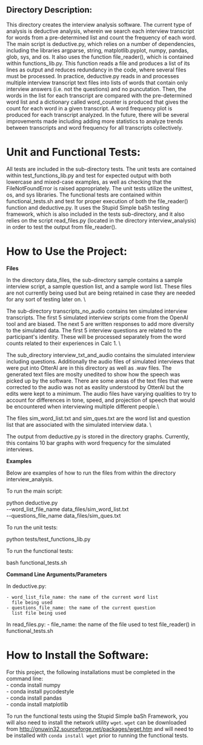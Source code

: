 ## Directory Description:

This directory creates the interview analysis software. The current type of
analysis is deductive analysis, wherein we search each interview transcript
for words from a pre-determined list and count the frequency of each word.
The main script is deductive.py, which relies on a number of dependencies,
including the libraries argparse, string, matplotlib.pyplot, numpy, pandas,
glob, sys, and os. It also uses the function file_reader(), which is contained
within functions_lib.py. This function reads a file and produces a list of
its lines as output and reduces redundancy in the code, where several files
must be processed. In practice, deductive.py reads in and processes multiple
interview transcript text files into lists of words that contain only
interview answers (i.e. not the questions) and no puncutation. Then, the
words in the list for each transcript are compared with the pre-determined
word list and a dictionary called word_counter is produced that gives the
count for each word in a given transcript. A word frequency plot is produced
for each transcript analyzed. In the future, there will be several
improvements made including adding more statistics to analyze trends between
transcripts and word frequency for all transcripts collectively.

# Unit and Functional Tests:

All tests are included in the sub-directory tests. The unit tests are
contained within test_functions_lib.py and test for expected output
with both lowercase and mixed-case examples, as well as checking that the
FileNotFoundError is raised appropriately. The unit tests utilize the
unittest, os, and sys libraries. The functional tests are contained
within functional_tests.sh and test for proper execution of both the 
file_reader() function and deductive.py. It uses the Stupid Simple baSh
testing framework, which is also included in the tests sub-directory, and
it also relies on the script read_files.py (located in the directory 
interview_analysis) in order to test the output from file_reader().

# How to Use the Project:

**Files**

In the directory data_files, the sub-directory sample contains a sample
interview script, a sample question list, and a sample word list. These 
files are not currently being used but are being retained in case they 
are needed for any sort of testing later on. \

The sub-directory transcripts_no_audio contains ten simulated interview
transcripts. The first 5 simulated interview scripts come from the OpenAI
tool and are biased. The next 5 are written responses to add more diversity
to the simulated data. The first 5 interview questions are related to the 
participant's identity. These will be processed separately from the word
counts related to their experiences in Calc 1. \

The sub_directory interview_txt_and_audio contains the simulated interview including questions. Additionally the audio files of simulated interviews that were put into OtterAI are in this directory as well as .wav files. The generated text files are moslty unedited to show how the speech was picked up by the software. There are some areas of the text files that were corrected to the audio was not as easlity understood by OtterAI but the edits were kept to a minimum. The audio files have varying qualities to try to account for differences in tone, speed, and projection of speech that would be encountered when interviewing multiple different people.\

The files sim_word_list.txt and sim_ques.txt are the word list and question
list that are associated with the simulated interview data. \

The output from deductive.py is stored in the directory graphs. Currently,
this contains 10 bar graphs with word frequency for the simulated interviews.

**Examples**

Below are examples of how to run the files from within the directory
interview_analysis. 

To run the main script: 

python deductive.py \
    --word_list_file_name data_files/sim_word_list.txt \
    --questions_file_name data_files/sim_ques.txt

To run the unit tests: 

python tests/test_functions_lib.py 

To run the functional tests: 

bash functional_tests.sh

**Command Line Arguments/Parameters**

In deductive.py: 

    - word_list_file_name: the name of the current word list
      file being used 
    - questions_file_name: the name of the current question
      list file being used 

In read_files.py: 
    - file_name: the name of the file used to test file_reader()
      in functional_tests.sh

# How to Install the Software:

For this project, the following installations must be completed
in the command line: \
    - conda install numpy \
    - conda install pycodestyle \
    - conda install pandas \
    - conda install matplotlib 

 To run the functional tests using the Stupid Simple baSh Framework,
 you will also need to install the network utility `wget`. `wget` can
 be downloaded from http://gnuwin32.sourceforge.net/packages/wget.htm
 and will need to be installed with `conda install wget` prior to 
 running the functional tests.
